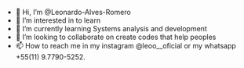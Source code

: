 - 👋 Hi, I’m @Leonardo-Alves-Romero
- 👀 I’m interested in to learn
- 🌱 I’m currently learning Systems analysis and development
- 💞️ I’m looking to collaborate on create codes that help peoples
- 📫 How to reach me in my instagram @leoo__oficial or my whatsapp +55(11) 9.7790-5252.



<!---
Leonardo-Alves-Romero/Leonardo-Alves-Romero is a ✨ special ✨ repository because its `README.md` (this file) appears on your GitHub profile.
You can click the Preview link to take a look at your changes.
--->
